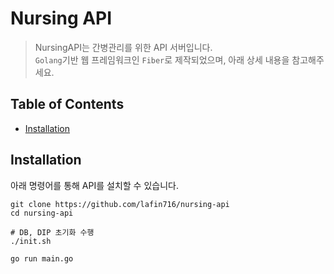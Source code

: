 # Nursing API
> NursingAPI는 간병관리를 위한 API 서버입니다. <br>
> `Golang`기반 웹 프레임워크인 `Fiber`로 제작되었으며, 아래 상세 내용을 참고해주세요.

## Table of Contents

- [Installation](#Installation)

## Installation
아래 명령어를 통해 API를 설치할 수 있습니다.

```shell
git clone https://github.com/lafin716/nursing-api
cd nursing-api

# DB, DIP 초기화 수행
./init.sh 

go run main.go
```

